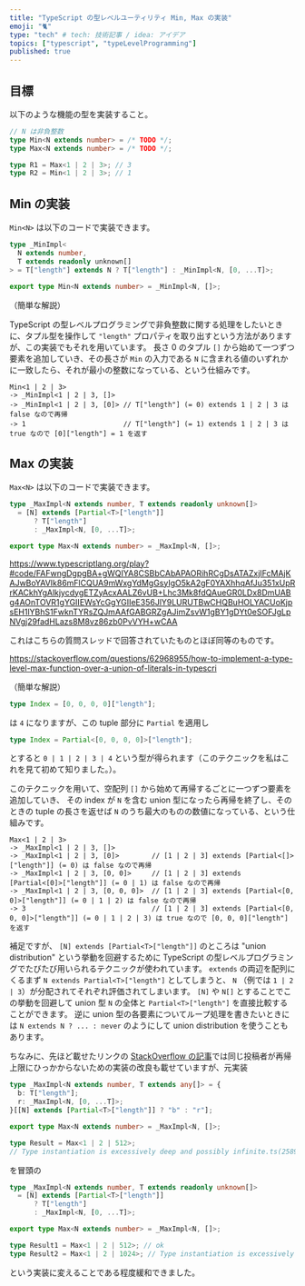 ```yaml
---
title: "TypeScript の型レベルユーティリティ Min, Max の実装"
emoji: "🐈"
type: "tech" # tech: 技術記事 / idea: アイデア
topics: ["typescript", "typeLevelProgramming"]
published: true
---
```


## 目標

以下のような機能の型を実装すること。

```ts
// N は非負整数
type Min<N extends number> = /* TODO */;
type Max<N extends number> = /* TODO */;

type R1 = Max<1 | 2 | 3>; // 3
type R2 = Min<1 | 2 | 3>; // 1
```

## Min の実装

`Min<N>` は以下のコードで実装できます。

```ts
type _MinImpl<
  N extends number,
  T extends readonly unknown[]
> = T["length"] extends N ? T["length"] : _MinImpl<N, [0, ...T]>;

export type Min<N extends number> = _MinImpl<N, []>;
```

（簡単な解説）

TypeScript の型レベルプログラミングで非負整数に関する処理をしたいときに、タプル型を操作して `"length"` プロパティを取り出すという方法がありますが、この実装でもそれを用いています。
長さ 0 のタプル `[]` から始めて一つずつ要素を追加していき、その長さが `Min` の入力である `N` に含まれる値のいずれかに一致したら、それが最小の整数になっている、という仕組みです。

```
Min<1 | 2 | 3>
-> _MinImpl<1 | 2 | 3, []>
-> _MinImpl<1 | 2 | 3, [0]> // T["length"] (= 0) extends 1 | 2 | 3 は false なので再帰
-> 1                        // T["length"] (= 1) extends 1 | 2 | 3 は true なので [0]["length"] = 1 を返す
```

## Max の実装

`Max<N>` は以下のコードで実装できます。

<!-- prettier-ignore -->
```ts
type _MaxImpl<N extends number, T extends readonly unknown[]>
  = [N] extends [Partial<T>["length"]]
      ? T["length"]
      : _MaxImpl<N, [0, ...T]>;

export type Max<N extends number> = _MaxImpl<N, []>;
```

https://www.typescriptlang.org/play?#code/FAFwngDgpgBA+gWQIYA8CSBbCAbAPAORihRCgDsATAZxjIFcMAjKAJwBoYAVIk86mFlCQUA9mWxgYdMgGsyIgO5kA2gF0YAXhhqAfJu351xUpRrKACkhYgAlkjycdygETZyAcxAALZ6vUB+Lhc3Mk8fdQAueGR0LDx8DmUABg4AOnTOVR1gYGIIEWsYcGgYGIIeE356JlY9LURUTBwCHQBuHOLYACUoKjpsEH1lYBhS1FwknTYRsZQJmAAfGABGRZgAJimZsvW1gBY1gDYt0eSOFJgLpNVgj29fadHLazs8M8vz86zb0PvVYH+wCAA

これはこちらの質問スレッドで回答されていたものとほぼ同等のものです。

https://stackoverflow.com/questions/62968955/how-to-implement-a-type-level-max-function-over-a-union-of-literals-in-typescri

（簡単な解説）

```ts
type Index = [0, 0, 0, 0]["length"];
```

は `4` になりますが、この tuple 部分に `Partial` を適用し

```ts
type Index = Partial<[0, 0, 0, 0]>["length"];
```

とすると `0 | 1 | 2 | 3 | 4` という型が得られます（このテクニックを私はこれを見て初めて知りました。）。

このテクニックを用いて、空配列 `[]` から始めて再帰するごとに一つずつ要素を追加していき、 その index が `N` を含む union 型になったら再帰を終了し、そのときの tuple の長さを返せば `N` のうち最大のものの数値になっている、という仕組みです。

```
Max<1 | 2 | 3>
-> _MaxImpl<1 | 2 | 3, []>
-> _MaxImpl<1 | 2 | 3, [0]>        // [1 | 2 | 3] extends [Partial<[]>["length"]] (= 0) は false なので再帰
-> _MaxImpl<1 | 2 | 3, [0, 0]>     // [1 | 2 | 3] extends [Partial<[0]>["length"]] (= 0 | 1) は false なので再帰
-> _MaxImpl<1 | 2 | 3, [0, 0, 0]>  // [1 | 2 | 3] extends [Partial<[0, 0]>["length"]] (= 0 | 1 | 2) は false なので再帰
-> 3                               // [1 | 2 | 3] extends [Partial<[0, 0, 0]>["length"]] (= 0 | 1 | 2 | 3) は true なので [0, 0, 0]["length"] を返す
```

補足ですが、 `[N] extends [Partial<T>["length"]]` のところは "union distribution" という挙動を回避するために TypeScript の型レベルプログラミングでたびたび用いられるテクニックが使われています。
`extends` の両辺を配列にくるまず `N extends Partial<T>["length"]` としてしまうと、 `N` （例では `1 | 2 | 3`）が分配されてそれぞれ評価されてしまいます。 `[N]` や `N[]` とすることでこの挙動を回避して union 型 `N` の全体と `Partial<T>["length"]` を直接比較することができます。
逆に union 型の各要素についてループ処理を書きたいときには `N extends N ? ... : never` のようにして union distribution を使うこともあります。

ちなみに、先ほど載せたリンクの [StackOverflow の記事](https://stackoverflow.com/questions/62968955/how-to-implement-a-type-level-max-function-over-a-union-of-literals-in-typescri)では同じ投稿者が再帰上限にひっかからないための実装の改良も載せていますが、元実装

```ts
type _MaxImpl<N extends number, T extends any[]> = {
  b: T["length"];
  r: _MaxImpl<N, [0, ...T]>;
}[[N] extends [Partial<T>["length"]] ? "b" : "r"];

export type Max<N extends number> = _MaxImpl<N, []>;

type Result = Max<1 | 2 | 512>;
// Type instantiation is excessively deep and possibly infinite.ts(2589)
```

を冒頭の

<!-- prettier-ignore -->
```ts
type _MaxImpl<N extends number, T extends readonly unknown[]>
  = [N] extends [Partial<T>["length"]]
      ? T["length"]
      : _MaxImpl<N, [0, ...T]>;

export type Max<N extends number> = _MaxImpl<N, []>;

type Result1 = Max<1 | 2 | 512>; // ok
type Result2 = Max<1 | 2 | 1024>; // Type instantiation is excessively deep and possibly infinite.ts(2589)
```

という実装に変えることである程度緩和できました。
